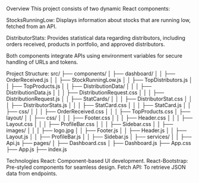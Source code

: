Overview
This project consists of two dynamic React components:

StocksRunningLow: Displays information about stocks that are running low, fetched from an API.

DistributorStats: Provides statistical data regarding distributors, including orders received, products in portfolio, and approved distributors.

Both components integrate APIs using environment variables for secure handling of URLs and tokens.

Project Structure:
src/
├── components/
│   ├── dashboard/
│   │   ├── OrderReceived.js
│   │   ├── StockRunningLow.js
│   │   ├── TopDistributors.js
│   │   ├── TopProducts.js
│   │   ├── DistributionData/
│   │   │   ├── DistributionData.js
│   │   │   ├── DistributionRequest.css
│   │   │   ├── DistributionRequest.js
│   │   ├── StatCards/
│   │   │   ├── DistributorStat.css
│   │   │   ├── DistributorStats.js
│   │   │   ├── StatCard.css
│   │   │   ├── StatCard.js
│   │   ├── css/
│   │   │   ├── OrderReceived.css
│   │   │   ├── TopProducts.css
│   ├── layout/
│   │   ├── css/
│   │   │   ├── Footer.css
│   │   │   ├── Header.css
│   │   │   ├── Layout.css
│   │   │   ├── ProfileBar.css
│   │   │   ├── Sidebar.css
│   │   ├── images/
│   │   │   ├── logo.jpg
│   │   ├── Footer.js
│   │   ├── Header.js
│   │   ├── Layout.js
│   │   ├── ProfileBar.js
│   │   ├── Sidebar.js
│   ├── services/
│   │   ├── Api.js
├── pages/
│   ├── Dashboard.css
│   ├── Dashboard.js
├── App.css
├── App.js
├── index.js

Technologies
React: Component-based UI development.
React-Bootstrap: Pre-styled components for seamless design.
Fetch API: To retrieve JSON data from endpoints.
